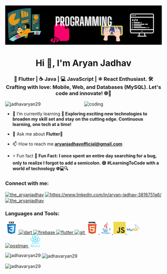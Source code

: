 ![logo](https://github.com/JadhavAryan29/JadhavAryan29/blob/main/232446433-d5540fa2-fe28-4bb8-b929-cdb51fe61336.gif)
<h1 align="center">Hi 👋, I'm Aryan Jadhav</h1>
<h3 align="center">🚀 Flutter | ☕ Java | 💻 JavaScript | ⚛ React Enthusiast. 🛠 Crafting with love: Mobile, Web, and Databases (MySQL). Let's code and innovate! 🌐💙</h3>
<img align="right" alt="coding" width="250" src="https://user-images.githubusercontent.com/55389276/140866485-8fb1c876-9a8f-4d6a-98dc-08c4981eaf70.gif">
<p align="left"> <img src="https://komarev.com/ghpvc/?username=jadhavaryan29&label=Profile%20views&color=0e75b6&style=flat" alt="jadhavaryan29" /> </p>

- 🌱 I’m currently learning **🚀 Exploring exciting new technologies to broaden my skill set and stay on the cutting edge. Continuous learning, one tech at a time!**

- 💬 Ask me about **Flutter🎯**

- 📫 How to reach me **aryanjadhavofficial@gmail.com**

- ⚡ Fun fact **🚀 Fun Fact: I once spent an entire day searching for a bug, only to realize I forgot to add a semicolon. 😅 #LearningToCode with a world of technology 🌐💻🔍**

<h3 align="left">Connect with me:</h3>
<p align="left">
<a href="https://twitter.com/the_aryanjadhav" target="blank"><img align="center" src="https://raw.githubusercontent.com/rahuldkjain/github-profile-readme-generator/master/src/images/icons/Social/twitter.svg" alt="the_aryanjadhav" height="30" width="40" /></a>
<a href="https://linkedin.com/in/https://www.linkedin.com/in/aryan-jadhav-3818751a6/" target="blank"><img align="center" src="https://raw.githubusercontent.com/rahuldkjain/github-profile-readme-generator/master/src/images/icons/Social/linked-in-alt.svg" alt="https://www.linkedin.com/in/aryan-jadhav-3818751a6/" height="30" width="40" /></a>
<a href="https://instagram.com/the_aryanjadhav" target="blank"><img align="center" src="https://raw.githubusercontent.com/rahuldkjain/github-profile-readme-generator/master/src/images/icons/Social/instagram.svg" alt="the_aryanjadhav" height="30" width="40" /></a>
</p>

<h3 align="left">Languages and Tools:</h3>
<p align="left"> <a href="https://www.w3schools.com/css/" target="_blank" rel="noreferrer"> <img src="https://raw.githubusercontent.com/devicons/devicon/master/icons/css3/css3-original-wordmark.svg" alt="css3" width="40" height="40"/> </a> <a href="https://dart.dev" target="_blank" rel="noreferrer"> <img src="https://www.vectorlogo.zone/logos/dartlang/dartlang-icon.svg" alt="dart" width="40" height="40"/> </a> <a href="https://firebase.google.com/" target="_blank" rel="noreferrer"> <img src="https://www.vectorlogo.zone/logos/firebase/firebase-icon.svg" alt="firebase" width="40" height="40"/> </a> <a href="https://flutter.dev" target="_blank" rel="noreferrer"> <img src="https://www.vectorlogo.zone/logos/flutterio/flutterio-icon.svg" alt="flutter" width="40" height="40"/> </a> <a href="https://git-scm.com/" target="_blank" rel="noreferrer"> <img src="https://www.vectorlogo.zone/logos/git-scm/git-scm-icon.svg" alt="git" width="40" height="40"/> </a> <a href="https://www.w3.org/html/" target="_blank" rel="noreferrer"> <img src="https://raw.githubusercontent.com/devicons/devicon/master/icons/html5/html5-original-wordmark.svg" alt="html5" width="40" height="40"/> </a> <a href="https://www.java.com" target="_blank" rel="noreferrer"> <img src="https://raw.githubusercontent.com/devicons/devicon/master/icons/java/java-original.svg" alt="java" width="40" height="40"/> </a> <a href="https://developer.mozilla.org/en-US/docs/Web/JavaScript" target="_blank" rel="noreferrer"> <img src="https://raw.githubusercontent.com/devicons/devicon/master/icons/javascript/javascript-original.svg" alt="javascript" width="40" height="40"/> </a> <a href="https://www.mysql.com/" target="_blank" rel="noreferrer"> <img src="https://raw.githubusercontent.com/devicons/devicon/master/icons/mysql/mysql-original-wordmark.svg" alt="mysql" width="40" height="40"/> </a> <a href="https://postman.com" target="_blank" rel="noreferrer"> <img src="https://www.vectorlogo.zone/logos/getpostman/getpostman-icon.svg" alt="postman" width="40" height="40"/> </a> <a href="https://reactjs.org/" target="_blank" rel="noreferrer"> <img src="https://raw.githubusercontent.com/devicons/devicon/master/icons/react/react-original-wordmark.svg" alt="react" width="40" height="40"/> </a> </p>

<p><img align="left" src="https://github-readme-stats.vercel.app/api/top-langs?username=jadhavaryan29&show_icons=true&locale=en&layout=compact" alt="jadhavaryan29" /></p>

<p>&nbsp;<img align="center" src="https://github-readme-stats.vercel.app/api?username=jadhavaryan29&show_icons=true&locale=en" alt="jadhavaryan29" /></p>

<p><img align="center" src="https://github-readme-streak-stats.herokuapp.com/?user=jadhavaryan29&" alt="jadhavaryan29" /></p>
